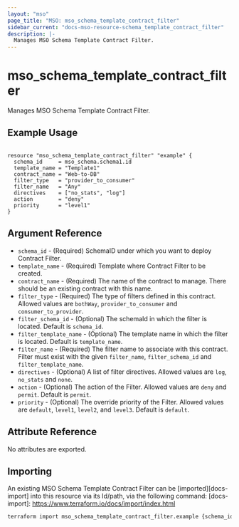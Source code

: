 ```yaml
---
layout: "mso"
page_title: "MSO: mso_schema_template_contract_filter"
sidebar_current: "docs-mso-resource-schema_template_contract_filter"
description: |-
  Manages MSO Schema Template Contract Filter.
---
```


# mso_schema_template_contract_filter #

Manages MSO Schema Template Contract Filter.

## Example Usage ##

```hcl

resource "mso_schema_template_contract_filter" "example" {
  schema_id     = mso_schema.schema1.id
  template_name = "Template1"
  contract_name = "Web-to-DB"
  filter_type   = "provider_to_consumer"
  filter_name   = "Any"
  directives    = ["no_stats", "log"]
  action        = "deny"
  priority      = "level1"
}

```

## Argument Reference ##

* `schema_id` - (Required) SchemaID under which you want to deploy Contract Filter.
* `template_name` - (Required) Template where Contract Filter to be created.
* `contract_name` - (Required) The name of the contract to manage. There should be an existing contract with this name.
* `filter_type` - (Required) The type of filters defined in this contract. Allowed values are `bothWay`, `provider_to_consumer` and `consumer_to_provider`.
* `filter_schema_id` - (Optional) The schemaId in which the filter is located. Default is `schema_id`.
* `filter_template_name` - (Optional) The template name in which the filter is located.  Default is `template_name`.
* `filter_name` - (Required) The filter name to associate with this contract. Filter must exist with the given `filter_name`, `filter_schema_id` and `filter_template_name`.
* `directives` - (Optional) A list of filter directives. Allowed values are `log`, `no_stats` and `none`.
* `action` - (Optional) The action of the Filter. Allowed values are `deny` and `permit`. Default is `permit`.
* `priority` - (Optional) The override priority of the Filter. Allowed values are `default`, `level1`, `level2`, and `level3`. Default is `default`.

## Attribute Reference ##

No attributes are exported.

## Importing ##

An existing MSO Schema Template Contract Filter can be [imported][docs-import] into this resource via its Id/path, via the following command: [docs-import]: <https://www.terraform.io/docs/import/index.html>

```bash
terraform import mso_schema_template_contract_filter.example {schema_id}/template/{template_name}/contract/{contract_name}/filter_type/{filter_type}/filter/{filter_schema_id}/{filter_template_name}/{filter_name}
```